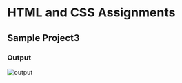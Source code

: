 # HTML and CSS Assignments #

## Sample Project3 ##

### Output ###


![output](https://user-images.githubusercontent.com/127507517/228748026-b5f52374-ba8c-436b-9328-bfe167eec690.png)

